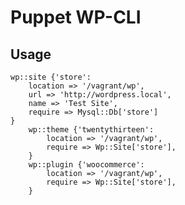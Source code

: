 # Puppet WP-CLI

## Usage

	wp::site {'store':
		location => '/vagrant/wp',
		url => 'http://wordpress.local',
		name => 'Test Site',
		require => Mysql::Db['store']
	}
		wp::theme {'twentythirteen':
			location => '/vagrant/wp',
			require => Wp::Site['store'],
		}
		wp::plugin {'woocommerce':
			location => '/vagrant/wp',
			require => Wp::Site['store'],
		}